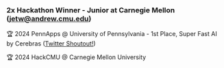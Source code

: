 ### 2x Hackathon Winner - Junior at Carnegie Mellon (jetw@andrew.cmu.edu)
🏆 2024 PennApps @ University of Pennsylvania - 1st Place, Super Fast AI by Cerebras ([Twitter Shoutout!](https://x.com/CerebrasSystems/status/1838684550282559545))

🏆 2024 HackCMU @ Carnegie Mellon University
